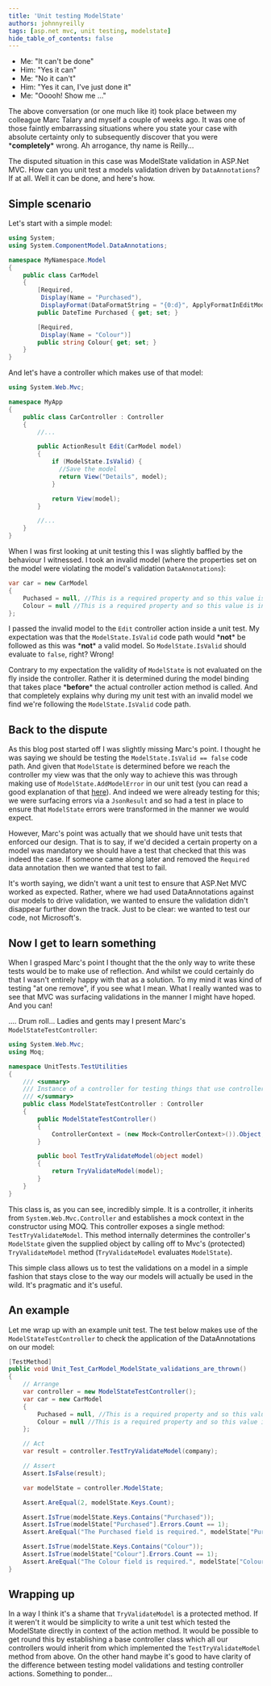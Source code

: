 ```yaml
---
title: 'Unit testing ModelState'
authors: johnnyreilly
tags: [asp.net mvc, unit testing, modelstate]
hide_table_of_contents: false
---
```


- Me: "It can't be done"
- Him: "Yes it can"
- Me: "No it can't"
- Him: "Yes it can, I've just done it"
- Me: "Ooooh! Show me ..."

<!--truncate-->

The above conversation (or one much like it) took place between my colleague Marc Talary and myself a couple of weeks ago. It was one of those faintly embarrassing situations where you state your case with absolute certainty only to subsequently discover that you were \***completely**\* wrong. Ah arrogance, thy name is Reilly...

The disputed situation in this case was ModelState validation in ASP.Net MVC. How can you unit test a models validation driven by `DataAnnotations`? If at all. Well it can be done, and here's how.

## Simple scenario

Let's start with a simple model:

```cs
using System;
using System.ComponentModel.DataAnnotations;

namespace MyNamespace.Model
{
    public class CarModel
    {
        [Required,
         Display(Name = "Purchased"),
         DisplayFormat(DataFormatString = "{0:d}", ApplyFormatInEditMode = true)]
        public DateTime Purchased { get; set; }

        [Required,
         Display(Name = "Colour")]
        public string Colour{ get; set; }
    }
}
```

And let's have a controller which makes use of that model:

```cs
using System.Web.Mvc;

namespace MyApp
{
    public class CarController : Controller
    {
        //...

        public ActionResult Edit(CarModel model)
        {
            if (ModelState.IsValid) {
              //Save the model
              return View("Details", model);
            }

            return View(model);
        }

        //...
    }
}
```

When I was first looking at unit testing this I was slightly baffled by the behaviour I witnessed. I took an invalid model (where the properties set on the model were violating the model's validation `DataAnnotations`):

```cs
var car = new CarModel
{
    Puchased = null, //This is a required property and so this value is invalid
    Colour = null //This is a required property and so this value is invalid
};
```

I passed the invalid model to the `Edit` controller action inside a unit test. My expectation was that the `ModelState.IsValid` code path would \***not**\* be followed as this was \***not**\* a valid model. So `ModelState.IsValid` should evaluate to `false`, right? Wrong!

Contrary to my expectation the validity of `ModelState` is not evaluated on the fly inside the controller. Rather it is determined during the model binding that takes place \***before**\* the actual controller action method is called. And that completely explains why during my unit test with an invalid model we find we're following the `ModelState.IsValid` code path.

## Back to the dispute

As this blog post started off I was slightly missing Marc's point. I thought he was saying we should be testing the `ModelState.IsValid == false` code path. And given that `ModelState` is determined before we reach the controller my view was that the only way to achieve this was through making use of `ModelState.AddModelError` in our unit test (you can read a good explanation of that [here](http://stackoverflow.com/a/3816143/761388)). And indeed we were already testing for this; we were surfacing errors via a `JsonResult` and so had a test in place to ensure that `ModelState` errors were transformed in the manner we would expect.

However, Marc's point was actually that we should have unit tests that enforced our design. That is to say, if we'd decided a certain property on a model was mandatory we should have a test that checked that this was indeed the case. If someone came along later and removed the `Required` data annotation then we wanted that test to fail.

It's worth saying, we didn't want a unit test to ensure that ASP.Net MVC worked as expected. Rather, where we had used DataAnnotations against our models to drive validation, we wanted to ensure the validation didn't disappear further down the track. Just to be clear: we wanted to test our code, not Microsoft's.

## Now I get to learn something

When I grasped Marc's point I thought that the the only way to write these tests would be to make use of reflection. And whilst we could certainly do that I wasn't entirely happy with that as a solution. To my mind it was kind of testing "at one remove", if you see what I mean. What I really wanted was to see that MVC was surfacing validations in the manner I might have hoped. And you can!

.... Drum roll... Ladies and gents may I present Marc's `ModelStateTestController`:

```cs
using System.Web.Mvc;
using Moq;

namespace UnitTests.TestUtilities
{
    /// <summary>
    /// Instance of a controller for testing things that use controller methods i.e. controller.TryValidateModel(model)
    /// </summary>
    public class ModelStateTestController : Controller
    {
        public ModelStateTestController()
        {
            ControllerContext = (new Mock<ControllerContext>()).Object;
        }

        public bool TestTryValidateModel(object model)
        {
            return TryValidateModel(model);
        }
    }
}
```

This class is, as you can see, incredibly simple. It is a controller, it inherits from `System.Web.Mvc.Controller` and establishes a mock context in the constructor using MOQ. This controller exposes a single method: `TestTryValidateModel`. This method internally determines the controller's `ModelState` given the supplied object by calling off to Mvc's (protected) `TryValidateModel` method (`TryValidateModel` evaluates `ModelState`).

This simple class allows us to test the validations on a model in a simple fashion that stays close to the way our models will actually be used in the wild. It's pragmatic and it's useful.

## An example

Let me wrap up with an example unit test. The test below makes use of the `ModelStateTestController` to check the application of the DataAnnotations on our model:

```cs
[TestMethod]
public void Unit_Test_CarModel_ModelState_validations_are_thrown()
{
    // Arrange
    var controller = new ModelStateTestController();
    var car = new CarModel
    {
        Puchased = null, //This is a required property and so this value is invalid
        Colour = null //This is a required property and so this value is invalid
    };

    // Act
    var result = controller.TestTryValidateModel(company);

    // Assert
    Assert.IsFalse(result);

    var modelState = controller.ModelState;

    Assert.AreEqual(2, modelState.Keys.Count);

    Assert.IsTrue(modelState.Keys.Contains("Purchased"));
    Assert.IsTrue(modelState["Purchased"].Errors.Count == 1);
    Assert.AreEqual("The Purchased field is required.", modelState["Purchased"].Errors[0].ErrorMessage);

    Assert.IsTrue(modelState.Keys.Contains("Colour"));
    Assert.IsTrue(modelState["Colour"].Errors.Count == 1);
    Assert.AreEqual("The Colour field is required.", modelState["Colour"].Errors[0].ErrorMessage);
}
```

## Wrapping up

In a way I think it's a shame that `TryValidateModel` is a protected method. If it weren't it would be simplicity to write a unit test which tested the ModelState directly in context of the action method. It would be possible to get round this by establishing a base controller class which all our controllers would inherit from which implemented the `TestTryValidateModel` method from above. On the other hand maybe it's good to have clarity of the difference between testing model validations and testing controller actions. Something to ponder...
